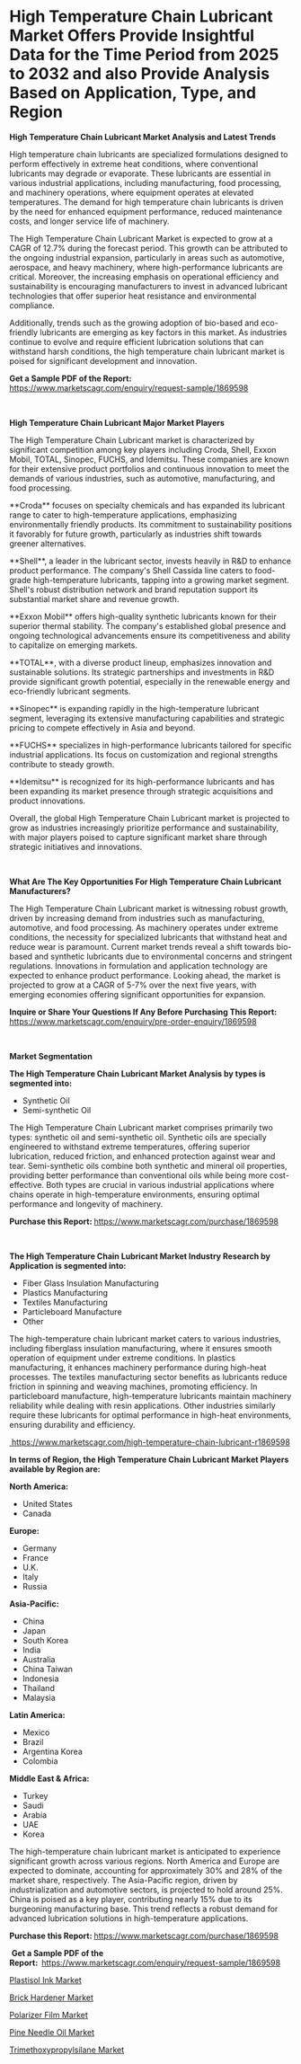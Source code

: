 <p><h1>High Temperature Chain Lubricant Market Offers Provide Insightful Data for the Time Period from 2025 to 2032 and also Provide Analysis Based on Application, Type, and Region</h1></p><p><strong>High Temperature Chain Lubricant Market Analysis and Latest Trends</strong></p>
<p><p>High temperature chain lubricants are specialized formulations designed to perform effectively in extreme heat conditions, where conventional lubricants may degrade or evaporate. These lubricants are essential in various industrial applications, including manufacturing, food processing, and machinery operations, where equipment operates at elevated temperatures. The demand for high temperature chain lubricants is driven by the need for enhanced equipment performance, reduced maintenance costs, and longer service life of machinery.</p><p>The High Temperature Chain Lubricant Market is expected to grow at a CAGR of 12.7% during the forecast period. This growth can be attributed to the ongoing industrial expansion, particularly in areas such as automotive, aerospace, and heavy machinery, where high-performance lubricants are critical. Moreover, the increasing emphasis on operational efficiency and sustainability is encouraging manufacturers to invest in advanced lubricant technologies that offer superior heat resistance and environmental compliance. </p><p>Additionally, trends such as the growing adoption of bio-based and eco-friendly lubricants are emerging as key factors in this market. As industries continue to evolve and require efficient lubrication solutions that can withstand harsh conditions, the high temperature chain lubricant market is poised for significant development and innovation.</p></p>
<p><strong>Get a Sample PDF of the Report:&nbsp;</strong> <a href="https://www.marketscagr.com/enquiry/request-sample/1869598?utm_campaign=1097&utm_medium=2&utm_source=Github&utm_content=ia&utm_term=30012025&utm_id=high-temperature-chain-lubricant">https://www.marketscagr.com/enquiry/request-sample/1869598</a></p>
<p>&nbsp;</p>
<p><strong>High Temperature Chain Lubricant Major Market Players</strong></p>
<p><p>The High Temperature Chain Lubricant market is characterized by significant competition among key players including Croda, Shell, Exxon Mobil, TOTAL, Sinopec, FUCHS, and Idemitsu. These companies are known for their extensive product portfolios and continuous innovation to meet the demands of various industries, such as automotive, manufacturing, and food processing.</p><p>**Croda** focuses on specialty chemicals and has expanded its lubricant range to cater to high-temperature applications, emphasizing environmentally friendly products. Its commitment to sustainability positions it favorably for future growth, particularly as industries shift towards greener alternatives.</p><p>**Shell**, a leader in the lubricant sector, invests heavily in R&D to enhance product performance. The company's Shell Cassida line caters to food-grade high-temperature lubricants, tapping into a growing market segment. Shell's robust distribution network and brand reputation support its substantial market share and revenue growth.</p><p>**Exxon Mobil** offers high-quality synthetic lubricants known for their superior thermal stability. The company's established global presence and ongoing technological advancements ensure its competitiveness and ability to capitalize on emerging markets.</p><p>**TOTAL**, with a diverse product lineup, emphasizes innovation and sustainable solutions. Its strategic partnerships and investments in R&D provide significant growth potential, especially in the renewable energy and eco-friendly lubricant segments.</p><p>**Sinopec** is expanding rapidly in the high-temperature lubricant segment, leveraging its extensive manufacturing capabilities and strategic pricing to compete effectively in Asia and beyond.</p><p>**FUCHS** specializes in high-performance lubricants tailored for specific industrial applications. Its focus on customization and regional strengths contribute to steady growth.</p><p>**Idemitsu** is recognized for its high-performance lubricants and has been expanding its market presence through strategic acquisitions and product innovations. </p><p>Overall, the global High Temperature Chain Lubricant market is projected to grow as industries increasingly prioritize performance and sustainability, with major players poised to capture significant market share through strategic initiatives and innovations.</p></p>
<p>&nbsp;</p>
<p><strong>What Are The Key Opportunities For High Temperature Chain Lubricant Manufacturers?</strong></p>
<p><p>The High Temperature Chain Lubricant market is witnessing robust growth, driven by increasing demand from industries such as manufacturing, automotive, and food processing. As machinery operates under extreme conditions, the necessity for specialized lubricants that withstand heat and reduce wear is paramount. Current market trends reveal a shift towards bio-based and synthetic lubricants due to environmental concerns and stringent regulations. Innovations in formulation and application technology are expected to enhance product performance. Looking ahead, the market is projected to grow at a CAGR of 5-7% over the next five years, with emerging economies offering significant opportunities for expansion.</p></p>
<p><strong>Inquire or Share Your Questions If Any Before Purchasing This Report:</strong> <a href="https://www.marketscagr.com/enquiry/pre-order-enquiry/1869598?utm_campaign=1097&utm_medium=2&utm_source=Github&utm_content=ia&utm_term=30012025&utm_id=high-temperature-chain-lubricant">https://www.marketscagr.com/enquiry/pre-order-enquiry/1869598</a></p>
<p>&nbsp;</p>
<p><strong>Market Segmentation</strong></p>
<p><strong>The High Temperature Chain Lubricant Market Analysis by types is segmented into:</strong></p>
<p><ul><li>Synthetic Oil</li><li>Semi-synthetic Oil</li></ul></p>
<p><p>The High Temperature Chain Lubricant market comprises primarily two types: synthetic oil and semi-synthetic oil. Synthetic oils are specially engineered to withstand extreme temperatures, offering superior lubrication, reduced friction, and enhanced protection against wear and tear. Semi-synthetic oils combine both synthetic and mineral oil properties, providing better performance than conventional oils while being more cost-effective. Both types are crucial in various industrial applications where chains operate in high-temperature environments, ensuring optimal performance and longevity of machinery.</p></p>
<p><strong>Purchase this Report:&nbsp;</strong><a href="https://www.marketscagr.com/purchase/1869598?utm_campaign=1097&utm_medium=2&utm_source=Github&utm_content=ia&utm_term=30012025&utm_id=high-temperature-chain-lubricant">https://www.marketscagr.com/purchase/1869598</a></p>
<p>&nbsp;</p>
<p><strong>The High Temperature Chain Lubricant Market Industry Research by Application is segmented into:</strong></p>
<p><ul><li>Fiber Glass Insulation Manufacturing</li><li>Plastics Manufacturing</li><li>Textiles Manufacturing</li><li>Particleboard Manufacture</li><li>Other</li></ul></p>
<p><p>The high-temperature chain lubricant market caters to various industries, including fiberglass insulation manufacturing, where it ensures smooth operation of equipment under extreme conditions. In plastics manufacturing, it enhances machinery performance during high-heat processes. The textiles manufacturing sector benefits as lubricants reduce friction in spinning and weaving machines, promoting efficiency. In particleboard manufacture, high-temperature lubricants maintain machinery reliability while dealing with resin applications. Other industries similarly require these lubricants for optimal performance in high-heat environments, ensuring durability and efficiency.</p></p>
<p><a href="https://www.marketscagr.com/high-temperature-chain-lubricant-r1869598?utm_campaign=1097&utm_medium=2&utm_source=Github&utm_content=ia&utm_term=30012025&utm_id=high-temperature-chain-lubricant">&nbsp;https://www.marketscagr.com/high-temperature-chain-lubricant-r1869598</a></p>
<p><strong>In terms of Region, the High Temperature Chain Lubricant Market Players available by Region are:</strong></p>
<p>
    <p> <strong> North America: </strong>
        <ul>
            <li>United States</li>
            <li>Canada</li>
        </ul>
        </p> 
    <p> <strong> Europe: </strong>
        <ul>
            <li>Germany</li>
            <li>France</li>
            <li>U.K.</li>
            <li>Italy</li>
            <li>Russia</li>
        </ul>
        </p> 
    <p> <strong> Asia-Pacific: </strong>
        <ul>
            <li>China</li>
            <li>Japan</li>
            <li>South Korea</li>
            <li>India</li>
            <li>Australia</li>
            <li>China Taiwan</li>
            <li>Indonesia</li>
            <li>Thailand</li>
            <li>Malaysia</li>
        </ul>
        </p> 
    <p> <strong> Latin America: </strong>
        <ul>
            <li>Mexico</li>
            <li>Brazil</li>
            <li>Argentina Korea</li>
            <li>Colombia</li>
        </ul>
        </p> 
    <p> <strong> Middle East & Africa: </strong>
        <ul>
            <li>Turkey</li>
            <li>Saudi</li>
            <li>Arabia</li>
            <li>UAE</li>
            <li>Korea</li>
        </ul>
    </p>
    </p>
<p><p>The high-temperature chain lubricant market is anticipated to experience significant growth across various regions. North America and Europe are expected to dominate, accounting for approximately 30% and 28% of the market share, respectively. The Asia-Pacific region, driven by industrialization and automotive sectors, is projected to hold around 25%. China is poised as a key player, contributing nearly 15% due to its burgeoning manufacturing base. This trend reflects a robust demand for advanced lubrication solutions in high-temperature applications.</p></p>
<p><strong>Purchase this Report: </strong><a href="https://www.marketscagr.com/purchase/1869598?utm_campaign=1097&utm_medium=2&utm_source=Github&utm_content=ia&utm_term=30012025&utm_id=high-temperature-chain-lubricant">https://www.marketscagr.com/purchase/1869598</a></p>
<p>&nbsp;<strong>Get a Sample PDF of the Report:&nbsp;&nbsp;</strong><a href="https://www.marketscagr.com/enquiry/request-sample/1869598?utm_campaign=1097&utm_medium=2&utm_source=Github&utm_content=ia&utm_term=30012025&utm_id=high-temperature-chain-lubricant">https://www.marketscagr.com/enquiry/request-sample/1869598</a></p>
<p><strong></strong></p>
<p><p><a href="https://github.com/alasmyayock/Market-Research-Report-List-1/blob/main/plastisol-ink-market.md?utm_campaign=1097&utm_medium=2&utm_source=Github&utm_content=ia&utm_term=30012025&utm_id=high-temperature-chain-lubricant">Plastisol Ink Market</a></p><p><a href="https://github.com/chikenmhamdi/Market-Research-Report-List-1/blob/main/brick-hardener-market.md?utm_campaign=1097&utm_medium=2&utm_source=Github&utm_content=ia&utm_term=30012025&utm_id=high-temperature-chain-lubricant">Brick Hardener Market</a></p><p><a href="https://github.com/eusoffyhanty/Market-Research-Report-List-1/blob/main/polarizer-film-market.md?utm_campaign=1097&utm_medium=2&utm_source=Github&utm_content=ia&utm_term=30012025&utm_id=high-temperature-chain-lubricant">Polarizer Film Market</a></p><p><a href="https://github.com/memorirummy/Market-Research-Report-List-1/blob/main/pine-needle-oil-market.md?utm_campaign=1097&utm_medium=2&utm_source=Github&utm_content=ia&utm_term=30012025&utm_id=high-temperature-chain-lubricant">Pine Needle Oil Market</a></p><p><a href="https://github.com/mriwacraane/Market-Research-Report-List-1/blob/main/trimethoxypropylsilane-market.md?utm_campaign=1097&utm_medium=2&utm_source=Github&utm_content=ia&utm_term=30012025&utm_id=high-temperature-chain-lubricant">Trimethoxypropylsilane Market</a></p></p>